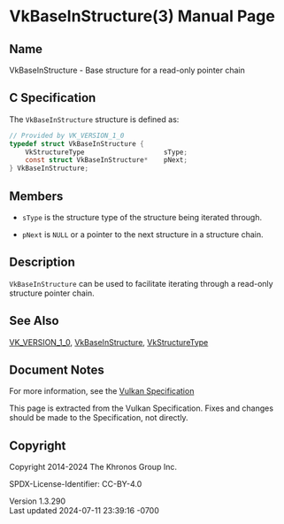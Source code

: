 # VkBaseInStructure(3) Manual Page

## Name

VkBaseInStructure - Base structure for a read-only pointer chain



## <a href="#_c_specification" class="anchor"></a>C Specification

The `VkBaseInStructure` structure is defined as:

``` c
// Provided by VK_VERSION_1_0
typedef struct VkBaseInStructure {
    VkStructureType                    sType;
    const struct VkBaseInStructure*    pNext;
} VkBaseInStructure;
```

## <a href="#_members" class="anchor"></a>Members

- `sType` is the structure type of the structure being iterated through.

- `pNext` is `NULL` or a pointer to the next structure in a structure
  chain.

## <a href="#_description" class="anchor"></a>Description

`VkBaseInStructure` can be used to facilitate iterating through a
read-only structure pointer chain.

## <a href="#_see_also" class="anchor"></a>See Also

[VK_VERSION_1_0](https://registry.khronos.org/vulkan/specs/1.3-extensions/man/html/VK_VERSION_1_0.html),
[VkBaseInStructure](https://registry.khronos.org/vulkan/specs/1.3-extensions/man/html/VkBaseInStructure.html),
[VkStructureType](https://registry.khronos.org/vulkan/specs/1.3-extensions/man/html/VkStructureType.html)

## <a href="#_document_notes" class="anchor"></a>Document Notes

For more information, see the <a
href="https://registry.khronos.org/vulkan/specs/1.3-extensions/html/vkspec.html#VkBaseInStructure"
target="_blank" rel="noopener">Vulkan Specification</a>

This page is extracted from the Vulkan Specification. Fixes and changes
should be made to the Specification, not directly.

## <a href="#_copyright" class="anchor"></a>Copyright

Copyright 2014-2024 The Khronos Group Inc.

SPDX-License-Identifier: CC-BY-4.0

Version 1.3.290  
Last updated 2024-07-11 23:39:16 -0700
